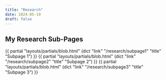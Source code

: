 ```yaml
---
title: "Research"
date: 2024-05-19
draft: false
---
```


## My Research Sub-Pages

{{ partial "layouts/partials/blob.html" (dict "link" "/research/subpage1" "title" "Subpage 1") }}
{{ partial "layouts/partials/blob.html" (dict "link" "/research/subpage2" "title" "Subpage 2") }}
{{ partial "layouts/partials/blob.html" (dict "link" "/research/subpage3" "title" "Subpage 3") }}
